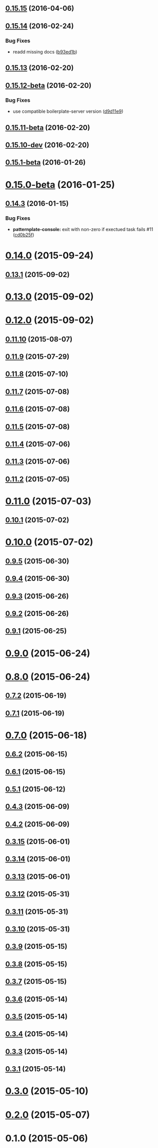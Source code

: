 <a name="0.15.15"></a>
## [0.15.15](https://github.com/sinnerschrader/patternplate/compare/v0.15.14...v0.15.15) (2016-04-06)




<a name="0.15.14"></a>
## [0.15.14](https://github.com/sinnerschrader/patternplate/compare/v0.15.13...v0.15.14) (2016-02-24)


### Bug Fixes

* readd missing docs ([b93ed1b](https://github.com/sinnerschrader/patternplate/commit/b93ed1b))



<a name="0.15.13"></a>
## [0.15.13](https://github.com/sinnerschrader/patternplate/compare/v0.15.12-beta...v0.15.13) (2016-02-20)




<a name="0.15.12-beta"></a>
## [0.15.12-beta](https://github.com/sinnerschrader/patternplate/compare/v0.15.11-beta...v0.15.12-beta) (2016-02-20)


### Bug Fixes

* use compatible boilerplate-server version ([d9d11e9](https://github.com/sinnerschrader/patternplate/commit/d9d11e9))



<a name="0.15.11-beta"></a>
## [0.15.11-beta](https://github.com/sinnerschrader/patternplate/compare/v0.15.10-dev...v0.15.11-beta) (2016-02-20)




<a name="0.15.10-dev"></a>
## [0.15.10-dev](https://github.com/sinnerschrader/patternplate/compare/v0.15.1-beta...v0.15.10-dev) (2016-02-20)




<a name="0.15.1-beta"></a>
## [0.15.1-beta](https://github.com/sinnerschrader/patternplate/compare/v0.15.0-beta...v0.15.1-beta) (2016-01-26)




<a name="0.15.0-beta"></a>
# [0.15.0-beta](https://github.com/sinnerschrader/patternplate/compare/v0.15.0...v0.15.0-beta) (2016-01-25)




<a name="0.14.3"></a>
## [0.14.3](https://github.com/sinnerschrader/patternplate/compare/v0.14.0...v0.14.3) (2016-01-15)


### Bug Fixes

* **patternplate-console:** exit with non-zero if exectued task fails #11 ([cd0b25f](https://github.com/sinnerschrader/patternplate/commit/cd0b25f))



<a name="0.14.0"></a>
# [0.14.0](https://github.com/sinnerschrader/patternplate/compare/v0.13.1...v0.14.0) (2015-09-24)




<a name="0.13.1"></a>
## [0.13.1](https://github.com/sinnerschrader/patternplate/compare/v0.13.0...v0.13.1) (2015-09-02)




<a name="0.13.0"></a>
# [0.13.0](https://github.com/sinnerschrader/patternplate/compare/v0.12.0...v0.13.0) (2015-09-02)




<a name="0.12.0"></a>
# [0.12.0](https://github.com/sinnerschrader/patternplate/compare/v0.11.10...v0.12.0) (2015-09-02)




<a name="0.11.10"></a>
## [0.11.10](https://github.com/sinnerschrader/patternplate/compare/v0.11.9...v0.11.10) (2015-08-07)




<a name="0.11.9"></a>
## [0.11.9](https://github.com/sinnerschrader/patternplate/compare/v0.11.8...v0.11.9) (2015-07-29)




<a name="0.11.8"></a>
## [0.11.8](https://github.com/sinnerschrader/patternplate/compare/v0.11.7...v0.11.8) (2015-07-10)




<a name="0.11.7"></a>
## [0.11.7](https://github.com/sinnerschrader/patternplate/compare/v0.11.6...v0.11.7) (2015-07-08)




<a name="0.11.6"></a>
## [0.11.6](https://github.com/sinnerschrader/patternplate/compare/v0.11.5...v0.11.6) (2015-07-08)




<a name="0.11.5"></a>
## [0.11.5](https://github.com/sinnerschrader/patternplate/compare/v0.11.4...v0.11.5) (2015-07-08)




<a name="0.11.4"></a>
## [0.11.4](https://github.com/sinnerschrader/patternplate/compare/v0.11.3...v0.11.4) (2015-07-06)




<a name="0.11.3"></a>
## [0.11.3](https://github.com/sinnerschrader/patternplate/compare/v0.11.2...v0.11.3) (2015-07-06)




<a name="0.11.2"></a>
## [0.11.2](https://github.com/sinnerschrader/patternplate/compare/v0.11.0...v0.11.2) (2015-07-05)




<a name="0.11.0"></a>
# [0.11.0](https://github.com/sinnerschrader/patternplate/compare/v0.10.1...v0.11.0) (2015-07-03)




<a name="0.10.1"></a>
## [0.10.1](https://github.com/sinnerschrader/patternplate/compare/v0.10.0...v0.10.1) (2015-07-02)




<a name="0.10.0"></a>
# [0.10.0](https://github.com/sinnerschrader/patternplate/compare/v0.9.5...v0.10.0) (2015-07-02)




<a name="0.9.5"></a>
## [0.9.5](https://github.com/sinnerschrader/patternplate/compare/v0.9.4...v0.9.5) (2015-06-30)




<a name="0.9.4"></a>
## [0.9.4](https://github.com/sinnerschrader/patternplate/compare/v0.9.3...v0.9.4) (2015-06-30)




<a name="0.9.3"></a>
## [0.9.3](https://github.com/sinnerschrader/patternplate/compare/v0.9.2...v0.9.3) (2015-06-26)




<a name="0.9.2"></a>
## [0.9.2](https://github.com/sinnerschrader/patternplate/compare/v0.9.1...v0.9.2) (2015-06-26)




<a name="0.9.1"></a>
## [0.9.1](https://github.com/sinnerschrader/patternplate/compare/v0.9.0...v0.9.1) (2015-06-25)




<a name="0.9.0"></a>
# [0.9.0](https://github.com/sinnerschrader/patternplate/compare/v0.8.0...v0.9.0) (2015-06-24)




<a name="0.8.0"></a>
# [0.8.0](https://github.com/sinnerschrader/patternplate/compare/v0.7.2...v0.8.0) (2015-06-24)




<a name="0.7.2"></a>
## [0.7.2](https://github.com/sinnerschrader/patternplate/compare/v0.7.1...v0.7.2) (2015-06-19)




<a name="0.7.1"></a>
## [0.7.1](https://github.com/sinnerschrader/patternplate/compare/v0.7.0...v0.7.1) (2015-06-19)




<a name="0.7.0"></a>
# [0.7.0](https://github.com/sinnerschrader/patternplate/compare/v0.6.2...v0.7.0) (2015-06-18)




<a name="0.6.2"></a>
## [0.6.2](https://github.com/sinnerschrader/patternplate/compare/v0.6.1...v0.6.2) (2015-06-15)




<a name="0.6.1"></a>
## [0.6.1](https://github.com/sinnerschrader/patternplate/compare/v0.5.1...v0.6.1) (2015-06-15)




<a name="0.5.1"></a>
## [0.5.1](https://github.com/sinnerschrader/patternplate/compare/v0.5.0...v0.5.1) (2015-06-12)




<a name="0.4.3"></a>
## [0.4.3](https://github.com/sinnerschrader/patternplate/compare/v0.4.2...v0.4.3) (2015-06-09)




<a name="0.4.2"></a>
## [0.4.2](https://github.com/sinnerschrader/patternplate/compare/v0.3.15...v0.4.2) (2015-06-09)




<a name="0.3.15"></a>
## [0.3.15](https://github.com/sinnerschrader/patternplate/compare/v0.2.8...v0.3.15) (2015-06-01)




<a name="0.3.14"></a>
## [0.3.14](https://github.com/sinnerschrader/patternplate/compare/v0.3.13...v0.3.14) (2015-06-01)




<a name="0.3.13"></a>
## [0.3.13](https://github.com/sinnerschrader/patternplate/compare/v0.3.12...v0.3.13) (2015-06-01)




<a name="0.3.12"></a>
## [0.3.12](https://github.com/sinnerschrader/patternplate/compare/v0.3.11...v0.3.12) (2015-05-31)




<a name="0.3.11"></a>
## [0.3.11](https://github.com/sinnerschrader/patternplate/compare/v0.3.10...v0.3.11) (2015-05-31)




<a name="0.3.10"></a>
## [0.3.10](https://github.com/sinnerschrader/patternplate/compare/v0.3.9...v0.3.10) (2015-05-31)




<a name="0.3.9"></a>
## [0.3.9](https://github.com/sinnerschrader/patternplate/compare/v0.3.8...v0.3.9) (2015-05-15)




<a name="0.3.8"></a>
## [0.3.8](https://github.com/sinnerschrader/patternplate/compare/v0.3.7...v0.3.8) (2015-05-15)




<a name="0.3.7"></a>
## [0.3.7](https://github.com/sinnerschrader/patternplate/compare/v0.3.6...v0.3.7) (2015-05-15)




<a name="0.3.6"></a>
## [0.3.6](https://github.com/sinnerschrader/patternplate/compare/v0.3.5...v0.3.6) (2015-05-14)




<a name="0.3.5"></a>
## [0.3.5](https://github.com/sinnerschrader/patternplate/compare/v0.3.4...v0.3.5) (2015-05-14)




<a name="0.3.4"></a>
## [0.3.4](https://github.com/sinnerschrader/patternplate/compare/v0.3.3...v0.3.4) (2015-05-14)




<a name="0.3.3"></a>
## [0.3.3](https://github.com/sinnerschrader/patternplate/compare/v0.3.2...v0.3.3) (2015-05-14)




<a name="0.3.1"></a>
## [0.3.1](https://github.com/sinnerschrader/patternplate/compare/v0.3.0...v0.3.1) (2015-05-14)




<a name="0.3.0"></a>
# [0.3.0](https://github.com/sinnerschrader/patternplate/compare/v0.2.0...v0.3.0) (2015-05-10)




<a name="0.2.0"></a>
# [0.2.0](https://github.com/sinnerschrader/patternplate/compare/v0.1.0...v0.2.0) (2015-05-07)




<a name="0.1.0"></a>
# 0.1.0 (2015-05-06)




